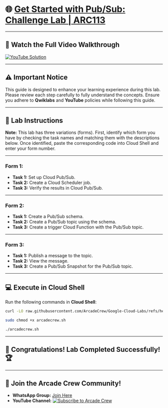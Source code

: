 # 🌐 [Get Started with Pub/Sub: Challenge Lab | ARC113](https://www.cloudskillsboost.google/focuses/105165?parent=catalog)  

---

## 🎥 **Watch the Full Video Walkthrough**  

[![YouTube Solution](https://img.shields.io/badge/YouTube-Watch%20Solution-red?style=flat&logo=youtube)](https://www.youtube.com/@Arcade61432?sub_confirmation=1)  

---

## ⚠️ **Important Notice**  

This guide is designed to enhance your learning experience during this lab. Please review each step carefully to fully understand the concepts. Ensure you adhere to **Qwiklabs** and **YouTube** policies while following this guide.  

---

## 🚀 **Lab Instructions**  

**Note:** This lab has three variations (forms). First, identify which form you have by checking the task names and matching them with the descriptions below. Once identified, paste the corresponding code into Cloud Shell and enter your form number.

---

### **Form 1:**  
- **Task 1:** Set up Cloud Pub/Sub.  
- **Task 2:** Create a Cloud Scheduler job.  
- **Task 3:** Verify the results in Cloud Pub/Sub.  

---

### **Form 2:**  
- **Task 1:** Create a Pub/Sub schema.  
- **Task 2:** Create a Pub/Sub topic using the schema.  
- **Task 3:** Create a trigger Cloud Function with the Pub/Sub topic.  

---

### **Form 3:**  
- **Task 1:** Publish a message to the topic.  
- **Task 2:** View the message.  
- **Task 3:** Create a Pub/Sub Snapshot for the Pub/Sub topic.  

---

## 💻 **Execute in Cloud Shell**  

Run the following commands in **Cloud Shell**:  

```bash
curl -LO raw.githubusercontent.com/ArcadeCrew/Google-Cloud-Labs/refs/heads/main/Get%20Started%20with%20PubSub%20Challenge%20Lab/arcadecrew.sh

sudo chmod +x arcadecrew.sh

./arcadecrew.sh
```  

---

## 🎉 **Congratulations! Lab Completed Successfully!** 🏆  

---

## 🤝 **Join the Arcade Crew Community!**  

- **WhatsApp Group:** [Join Here](https://chat.whatsapp.com/KkNEauOhBQXHdVcmqIlv9F)  
- **YouTube Channel:** [![Subscribe to Arcade Crew](https://img.shields.io/badge/YouTube-Arcade%20Crew-red?style=flat&logo=youtube)](https://www.youtube.com/@Arcade61432?sub_confirmation=1)  
